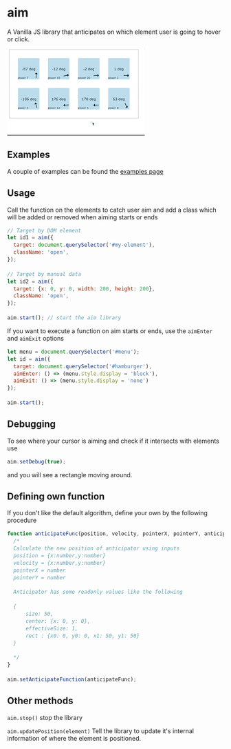 # aim

A Vanilla JS library that anticipates on which element user is going to hover or click.

![test](img/demo.gif 'lorem')

## Examples

A couple of examples can be found the [examples page](http://kunukn.github.io/aim/examples/index.html)

## Usage

Call the function on the elements to catch user aim and add a class which will be added or removed when aiming starts or ends

```javascript
// Target by DOM element
let id1 = aim({
  target: document.querySelector('#my-element'),
  className: 'open',
});

// Target by manual data
let id2 = aim({
  target: {x: 0, y: 0, width: 200, height: 200},
  className: 'open',
});

aim.start(); // start the aim library
```

If you want to execute a function on aim starts or ends, use the `aimEnter` and `aimExit` options

```javascript
let menu = document.querySelector('#menu');
let id = aim({
  target: document.querySelector('#hamburger'),
  aimEnter: () => (menu.style.display = 'block'),
  aimExit: () => (menu.style.display = 'none')
});

aim.start();
```

## Debugging

To see where your cursor is aiming and check if it intersects with elements use

```javascript
aim.setDebug(true);
```

and you will see a rectangle moving around.

## Defining own function

If you don't like the default algorithm, define your own by the following procedure

```javascript
function anticipateFunc(position, velocity, pointerX, pointerY, anticipator) {
  /*
  Calculate the new position of anticipator using inputs
  position = {x:number,y:number}
  velocity = {x:number,y:number}
  pointerX = number
  pointerY = number

  Anticipator has some readonly values like the following

  {
      size: 50,
      center: {x: 0, y: 0},
      effectiveSize: 1,
      rect : {x0: 0, y0: 0, x1: 50, y1: 50}
  }

  */
}

aim.setAnticipateFunction(anticipateFunc);
```

## Other methods

`aim.stop()` stop the library

`aim.updatePosition(element)` Tell the library to update it's internal information of where the element is positioned.

